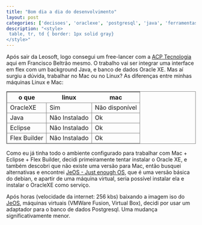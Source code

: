 ```yaml
---
title: "Bom dia a dia do desenvolvimento"
layout: post
categories: ['decisoes', 'oraclexe', 'postgresql', 'java', 'ferramentas', 'linux', 'mac']
description: "<style>
 table, tr, td { border: 1px solid gray}
</style>"
---
```

<style>
 table, tr, td { border: 1px solid gray}
</style>

Após sair da Leosoft, logo consegui um free-lancer com a [ACP Tecnologia][acp] aqui em Francisco Beltrão mesmo. O trabalho vai ser integrar uma interface em flex com um background Java, e banco de dados Oracle XE. Mas aí surgiu a dúvida, trabalhar no Mac ou no Linux? 
As diferenças entre minhas máquinas Linux e Mac:

   o que     |     linux     | mac
-------------|---------------|-----
OracleXE     | Sim           | Não disponível
Java         | Não Instalado | Ok 
Eclipse      | Não Instalado | Ok 
Flex Builder | Não Instalado | Ok 

Como eu já tinha todo o ambiente configurado para trabalhar com Mac + Eclipse + Flex Builder, decidi primeiramente tentar instalar o Oracle XE, e também descobri que não existe uma versão para Mac, então busquei alternativas e encontrei [JeOS - Just enough OS][jeos], que é uma versão básica do debian, e apartir de uma máquina virtual, seria possível instalar ela e instalar o OracleXE como serviço.

Após horas (velocidade da internet: 256 kbs) baixando a imagem iso do [JeOS][jeos], máquinas virtuais (VMWare Fusion, Virtual Box), decidi por usar um adaptador para o banco de dados Postgresql. Uma mudança significativamente menor.


[jeos]: http://help.ubuntu.com/community/JeOSVMBuilder
[acp]: http://www.acptecnologia.com.br

